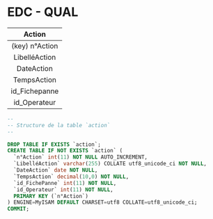 # EDC - QUAL

| Action |
|:---:|
|(key) n°Action|
|LibelléAction|
|DateAction|
|TempsAction|
|id_Fichepanne|
|id_Operateur|

```sql
--
-- Structure de la table `action`
--

DROP TABLE IF EXISTS `action`;
CREATE TABLE IF NOT EXISTS `action` (
  `n°Action` int(11) NOT NULL AUTO_INCREMENT,
  `LibelléAction` varchar(255) COLLATE utf8_unicode_ci NOT NULL,
  `DateAction` date NOT NULL,
  `TempsAction` decimal(10,0) NOT NULL,
  `id_FichePanne` int(11) NOT NULL,
  `id_Operateur` int(11) NOT NULL,
  PRIMARY KEY (`n°Action`)
) ENGINE=MyISAM DEFAULT CHARSET=utf8 COLLATE=utf8_unicode_ci;
COMMIT;
```